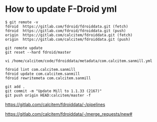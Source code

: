 # How to update F-Droid yml

```
$ git remote -v
fdroid	https://gitlab.com/fdroid/fdroiddata.git (fetch)
fdroid	https://gitlab.com/fdroid/fdroiddata.git (push)
origin	https://gitlab.com/calcitem/fdroiddata.git (fetch)
origin	https://gitlab.com/calcitem/fdroiddata.git (push)
    
git remote update
git reset --hard fdroid/master 

vi /home/calcitem/code/fdroiddata/metadata/com.calcitem.sanmill.yml

fdroid lint com.calcitem.sanmill
fdroid update com.calcitem.sanmill
fdroid rewritemeta com.calcitem.sanmill

git add .
git commit -m "Update Mill to 1.1.33 (2167)"
git push origin HEAD:calcitem/master -f
```

https://gitlab.com/calcitem/fdroiddata/-/pipelines

https://gitlab.com/calcitem/fdroiddata/-/merge_requests/new#
